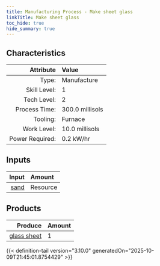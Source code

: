 ```yaml
---
title: Manufacturing Process - Make sheet glass
linkTitle: Make sheet glass
toc_hide: true
hide_summary: true
---
```

<!-- This is generated by the MarsSim HelpGenertor, do not edit. -->


## Characteristics

| Attribute      | Value |
|--------:|:------|
|Type:|Manufacture|
|Skill Level:|1|
|Tech Level:|2|
|Process Time:|300.0 millisols|
|Tooling:|Furnace|
|Work Level:|10.0 millisols|
|Power Required:|0.2 kW/hr|

## Inputs

| Input      | Amount |
|--------:|:------|
|[sand](/docs/definitions/resource/sand)|Resource|26.0 kg|

## Products


| Produce      | Amount |
|--------:|:------|
|[glass sheet](/docs/definitions/part/glass-sheet)|1|



{{< definition-tail version="3.10.0" generatedOn="2025-10-09T21:45:01.8754429" >}}



